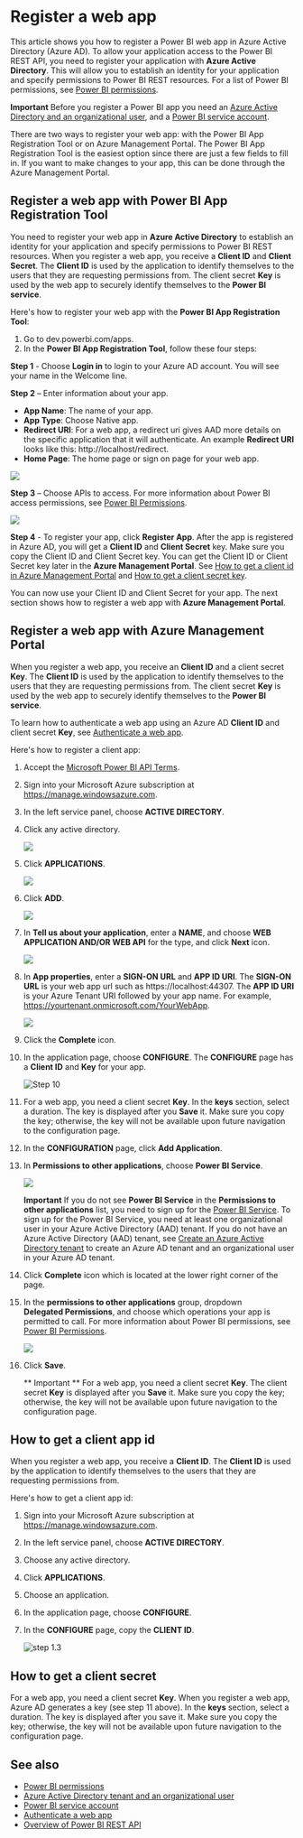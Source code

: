 ﻿<properties
   pageTitle="Register a web app"
   description="Register a web app"
   services="powerbi"
   documentationCenter=""
   authors="dvana"
   manager="mblythe"
   backup=""
   editor=""
   tags=""
   qualityFocus="no"
   qualityDate=""/>

<tags
   ms.service="powerbi"
   ms.devlang="NA"
   ms.topic="article"
   ms.tgt_pltfrm="NA"
   ms.workload="powerbi"
   ms.date="04/12/2016"
   ms.author="derrickv"/>

# Register a web app

This article shows you how to register a Power BI web app in Azure Active Directory (Azure AD). To allow your application access to the Power BI REST API, you need to register your application with **Azure Active Directory**. This will allow you to establish an identity for your application and specify permissions to Power BI REST resources. For a list of Power BI permissions, see [Power BI permissions](powerbi-developer-power-bi-permissions.md).

**Important** Before you register a Power BI app you need an [Azure Active Directory and an organizational user](powerbi-developer-create-an-azure-active-directory-tenant.md), and a [Power BI service account](powerbi-developer-sign-up-for-power-bi-service.md).

There are two ways to register your web app: with the Power BI App Registration Tool or on Azure Management Portal. The Power BI App Registration Tool is the easiest option since there are just a few fields to fill in. If you want to make changes to your app, this can be done through the Azure Management Portal.

<a name="webTool"></a>
## Register a web app with Power BI App Registration Tool
You need to register your web app in **Azure Active Directory** to establish an identity for your application and specify permissions to Power BI REST resources. When you register a web app, you receive a **Client ID** and **Client Secret**.  The **Client ID** is used by the application to identify themselves to the users that they are requesting permissions from. The client secret **Key** is used by the web app to securely identify themselves to the **Power BI service**.

Here's how to register your web app with the **Power BI App Registration Tool**:

1.	Go to dev.powerbi.com/apps.
2.	In the **Power BI App Registration Tool**, follow these four steps:

**Step 1** - Choose **Login in** to login to your Azure AD account. You will see your name in the Welcome line.

**Step 2** – Enter information about your app.

  * **App Name**: The name of your app.
  * **App Type**: Choose Native app.
  * **Redirect URI**: For a web app, a redirect uri gives AAD more details on the specific application that it will authenticate. An example **Redirect URI** looks like this: http://localhost/redirect.
  * **Home Page**: The home page or sign on page for your web app.

![](media/powerbi-developer-register-a-web-app/register-tool-2.png)

**Step 3** – Choose APIs to access. For more information about Power BI access permissions, see [Power BI Permissions](powerbi-developer-power-bi-permissions.md).

![](media/powerbi-developer-register-a-web-app/register-app-tool-3.png)

**Step 4** - To register your app, click **Register App**. After the app is registered in Azure AD, you will get a **Client ID** and **Client Secret** key. Make sure you copy the Client ID and Client Secret key. You can get the Client ID or Client Secret key later in the **Azure Management Portal**. See [How to get a client id in Azure Management Portal](#clientID) and [How to get a client secret key](#clientSecret).

You can now use your Client ID and Client Secret for your app. The next section shows how to register a web app with **Azure Management Portal**.

<a name="web"></a>
## Register a web app with Azure Management Portal
When you register a web app, you receive an **Client ID** and a client secret **Key**. The **Client ID** is used by the application to identify themselves to the users that they are requesting permissions from. The client secret **Key** is used by the web app to securely identify themselves to the **Power BI service**.

To learn how to authenticate a web app using an Azure AD **Client ID** and client secret **Key**, see [Authenticate a web app](powerbi-developer-authenticate-a-web-app.md).

Here's how to register a client app:

1. Accept the [Microsoft Power BI API Terms](https://powerbi.microsoft.com/api-terms).
2. Sign into your Microsoft Azure subscription at https://manage.windowsazure.com.
3. In the left service panel, choose **ACTIVE DIRECTORY**.
4. Click any active directory.

    ![](media/powerbi-developer-register-a-web-app/register-app-ad.png)

5. Click **APPLICATIONS**.

    ![](media/powerbi-developer-register-a-web-app/register-app-applications.png)

6. Click **ADD**.

    ![](media/powerbi-developer-register-a-web-app/register-app-add.png)

7.	In **Tell us about your application**, enter a **NAME**, and choose **WEB APPLICATION AND/OR WEB API** for the type, and click **Next** icon.

    ![](media/powerbi-developer-register-a-web-app/register-app-web-app.png)

8. In **App properties**, enter a **SIGN-ON URL** and **APP ID URI**. The **SIGN-ON URL** is your web app url such as https://localhost:44307. The **APP ID URI** is your Azure Tenant URI followed by your app name. For example, https://yourtenant.onmicrosoft.com/YourWebApp.

    ![](media/powerbi-developer-register-a-web-app/register-app-properties.png)

9.	Click the **Complete** icon.
10.	In the application page, choose **CONFIGURE**. The **CONFIGURE** page has a **Client ID** and **Key** for your app.

    ![Step 10](media/powerbi-developer-register-a-web-app/register-app-config.png)

11. For a web app, you need a client secret **Key**. In the **keys** section, select a duration. The key is displayed after you **Save** it. Make sure you copy the key; otherwise, the key will not be available upon future navigation to the configuration page.

12.	In the **CONFIGURATION** page, click **Add Application**.
13. In **Permissions to other applications**, choose **Power BI Service**.

    ![](media/powerbi-developer-register-a-web-app/register-app-permissions.png)

    **Important** If you do not see **Power BI Service** in the **Permissions to other applications** list, you need to sign up for the [Power BI Service](https://www.powerbi.com/). To sign up for the Power BI Service, you need at least one organizational user in your Azure Active Directory (AAD) tenant. If you do not have an Azure Active Directory (AAD) tenant, see [Create an Azure Active Directory tenant](powerbi-developer-create-an-azure-active-directory-tenant.md) to create an Azure AD tenant and an organizational user in your Azure AD tenant.

14. Click **Complete** icon which is located at the lower right corner of the page.
15. In the **permissions to other applications** group, dropdown  
**Delegated Permissions**, and choose which operations your app is permitted to call. For more information about Power BI permissions, see [Power BI Permissions](powerbi-developer-power-bi-permissions.md).

    ![](media/powerbi-developer-register-a-web-app/register-app-delegated.png)

16. Click **Save**.

	** Important **
	For a web app, you need a client secret **Key**. The client secret **Key** is displayed after you **Save** it. Make sure you copy the key; otherwise, the key will not be available upon future navigation to the configuration page.


<a name="clientID"></a>
## How to get a client app id
When you register a web app, you receive a **Client ID**.  The **Client ID** is used by the application to identify themselves to the users that they are requesting permissions from.

Here's how to get a client app id:

1. Sign into your Microsoft Azure subscription at https://manage.windowsazure.com.
2. In the left service panel, choose **ACTIVE DIRECTORY**.
3. Choose any active directory.
4. Click **APPLICATIONS**.
5. Choose an application.
6. In the application page, choose **CONFIGURE**.
7. In the **CONFIGURE** page, copy the **CLIENT ID**.

    ![step 1.3](media/powerbi-developer-register-a-web-app/register-app-clientid.png)

<a name="clientSecret"></a>
## How to get a client secret

For a web app, you need a client secret **Key**. When you register a web app, Azure AD generates a key (see step 11 above). In the **keys** section, select a duration. The key is displayed after you save it. Make sure you copy the key; otherwise, the key will not be available upon future navigation to the configuration page.

## See also
- [Power BI permissions](powerbi-developer-power-bi-permissions.md)
- [Azure Active Directory tenant and an organizational user](powerbi-developer-create-an-azure-active-directory-tenant.md)
- [Power BI service account](powerbi-developer-sign-up-for-power-bi-service.md)
- [Authenticate a web app](powerbi-developer-authenticate-a-web-app.md)
- [Overview of Power BI REST API](powerbi-developer-overview-of-power-bi-rest-api.md)
